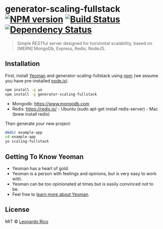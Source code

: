 # generator-scaling-fullstack [![NPM version][npm-image]][npm-url] [![Build Status][travis-image]][travis-url] [![Dependency Status][daviddm-image]][daviddm-url]
> Simple RESTful server designed for horizontal scalability, based on [MERN] MongoDb, Express, Redis, NodeJS.

## Installation

First, install [Yeoman](http://yeoman.io) and generator-scaling-fullstack using [npm](https://www.npmjs.com/) (we assume you have pre-installed [node.js](https://nodejs.org/)).

```bash
npm install -g yo
npm install -g generator-scaling-fullstack
```
- Mongodb: <https://www.mongodb.com>
- Redis: <https://redis.io/> - Ubuntu (sudo apt-get install redis-server) - Mac (brew install redis)

Then generate your new project:

```bash
mkdir example-app
cd example-app
yo scaling-fullstack
```

## Getting To Know Yeoman

 * Yeoman has a heart of gold.
 * Yeoman is a person with feelings and opinions, but is very easy to work with.
 * Yeoman can be too opinionated at times but is easily convinced not to be.
 * Feel free to [learn more about Yeoman](http://yeoman.io/).

## License

MIT © [Leonardo Rico](https://github.com/kevoj/generator-scaling-fullstack/blob/master/LICENSE)


[npm-image]: https://badge.fury.io/js/generator-scaling-fullstack.svg
[npm-url]: https://npmjs.org/package/generator-scaling-fullstack
[travis-image]: https://travis-ci.org/kevoj/generator-scaling-fullstack.svg?branch=master
[travis-url]: https://travis-ci.org/kevoj/generator-scaling-fullstack
[daviddm-image]: https://david-dm.org/kevoj/generator-scaling-fullstack.svg?theme=shields.io
[daviddm-url]: https://david-dm.org/kevoj/generator-scaling-fullstack

